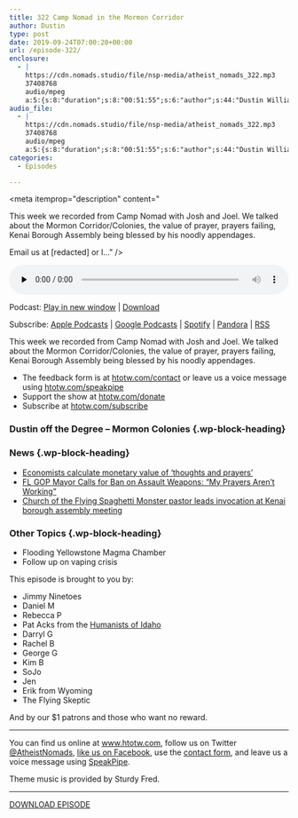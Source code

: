 ```yaml
---
title: 322 Camp Nomad in the Mormon Corridor
author: Dustin
type: post
date: 2019-09-24T07:00:20+00:00
url: /episode-322/
enclosure:
  - |
    https://cdn.nomads.studio/file/nsp-media/atheist_nomads_322.mp3
    37408768
    audio/mpeg
    a:5:{s:8:"duration";s:8:"00:51:55";s:6:"author";s:44:"Dustin Williams, Lauren Studley, Josh , Joel";s:8:"explicit";s:1:"1";s:13:"episode_title";s:33:"Camp Nomad in the Mormon Corridor";s:10:"episode_no";s:3:"322";}
audio_file:
  - |
    https://cdn.nomads.studio/file/nsp-media/atheist_nomads_322.mp3
    37408768
    audio/mpeg
    a:5:{s:8:"duration";s:8:"00:51:55";s:6:"author";s:44:"Dustin Williams, Lauren Studley, Josh , Joel";s:8:"explicit";s:1:"1";s:13:"episode_title";s:33:"Camp Nomad in the Mormon Corridor";s:10:"episode_no";s:3:"322";}
categories:
  - Episodes

---
```

<div itemscope itemtype="http://schema.org/AudioObject">
  <meta itemprop="name" content="322 Camp Nomad in the Mormon Corridor" />
  
  <meta itemprop="uploadDate" content="2019-09-24T01:00:20-06:00" />
  
  <meta itemprop="encodingFormat" content="audio/mpeg" />
  
  <meta itemprop="duration" content="PT51M55S" />
  
  <meta itemprop="description" content="


This week we recorded from Camp Nomad with Josh and Joel. We talked about the Mormon Corridor/Colonies, the value of prayer, prayers failing, Kenai Borough Assembly being blessed by his noodly appendages.








Email us at [redacted] or l..." />
  
  <meta itemprop="contentUrl" content="https://dts.podtrac.com/redirect.mp3/cdn.nomads.studio/file/nsp-media/atheist_nomads_322.mp3" />
  
  <meta itemprop="contentSize" content="35.7" />
  
  <div class="powerpress_player" id="powerpress_player_8585">
    <audio class="wp-audio-shortcode" id="audio-4030-329" preload="none" style="width: 100%;" controls="controls"><source type="audio/mpeg" src="https://dts.podtrac.com/redirect.mp3/cdn.nomads.studio/file/nsp-media/atheist_nomads_322.mp3?_=329" /><a href="https://dts.podtrac.com/redirect.mp3/cdn.nomads.studio/file/nsp-media/atheist_nomads_322.mp3">https://dts.podtrac.com/redirect.mp3/cdn.nomads.studio/file/nsp-media/atheist_nomads_322.mp3</a></audio>
  </div>
</div>

<p class="powerpress_links powerpress_links_mp3">
  Podcast: <a href="https://dts.podtrac.com/redirect.mp3/cdn.nomads.studio/file/nsp-media/atheist_nomads_322.mp3" class="powerpress_link_pinw" target="_blank" title="Play in new window" onclick="return powerpress_pinw('https://htotw.com/?powerpress_pinw=4030-podcast');" rel="nofollow">Play in new window</a> | <a href="https://dts.podtrac.com/redirect.mp3/cdn.nomads.studio/file/nsp-media/atheist_nomads_322.mp3" class="powerpress_link_d" title="Download" rel="nofollow" download="atheist_nomads_322.mp3">Download</a>
</p>

<p class="powerpress_links powerpress_subscribe_links">
  Subscribe: <a href="https://podcasts.apple.com/us/podcast/humanists-take-on-the-world/id530050098?mt=2&ls=1" class="powerpress_link_subscribe powerpress_link_subscribe_itunes" target="_blank" title="Subscribe on Apple Podcasts" rel="nofollow">Apple Podcasts</a> | <a href="https://www.google.com/podcasts?feed=aHR0cDovL2F0aGVpc3Rub21hZHMubGlic3luLmNvbS9yc3M%3D" class="powerpress_link_subscribe powerpress_link_subscribe_googleplay" target="_blank" title="Subscribe on Google Podcasts" rel="nofollow">Google Podcasts</a> | <a href="https://open.spotify.com/show/3LzK2xZGike6Tc1GEMtMbr?si=LieN9SNuTpq96smuaUsH8A" class="powerpress_link_subscribe powerpress_link_subscribe_spotify" target="_blank" title="Subscribe on Spotify" rel="nofollow">Spotify</a> | <a href="https://www.pandora.com/podcast/atheist-nomads/PC:10122?corr=62071012&part=ug" class="powerpress_link_subscribe powerpress_link_subscribe_pandora" target="_blank" title="Subscribe on Pandora" rel="nofollow">Pandora</a> | <a href="https://htotw.com/feed/podcast/" class="powerpress_link_subscribe powerpress_link_subscribe_rss" target="_blank" title="Subscribe via RSS" rel="nofollow">RSS</a>
</p>

This week we recorded from Camp Nomad with Josh and Joel. We talked about the Mormon Corridor/Colonies, the value of prayer, prayers failing, Kenai Borough Assembly being blessed by his noodly appendages.

<!--more-->

  * The feedback form is at [htotw.com/contact](https://htotw.com/contact) or leave us a voice message using <a href="https://htotw.com/speakpipe" target="_blank" rel="noopener noreferrer">htotw.com/speakpipe</a>
  * Support the show at <a href="https://htotw.com/donate" target="_blank" rel="noopener noreferrer">htotw.com/donate</a>
  * Subscribe at <a href="https://htotw.com/subscribe" target="_blank" rel="noopener noreferrer">htotw.com/subscribe</a>

### Dustin off the Degree &#8211; Mormon Colonies {.wp-block-heading}

### News {.wp-block-heading}

  * [Economists calculate monetary value of ‘thoughts and prayers’][1]
  * [FL GOP Mayor Calls for Ban on Assault Weapons: “My Prayers Aren’t Working”][2]
  * [Church of the Flying Spaghetti Monster pastor leads invocation at Kenai borough assembly meeting][3]

### Other Topics {.wp-block-heading}

  * Flooding Yellowstone Magma Chamber
  * Follow up on vaping crisis

This episode is brought to you by:

  * Jimmy Ninetoes
  * Daniel M
  * Rebecca P
  * Pat Acks from the <a href="https://www.humanistsofidaho.org" target="_blank" rel="noopener noreferrer">Humanists of Idaho</a>
  * Darryl G
  * Rachel B
  * George G
  * Kim B
  * SoJo
  * Jen
  * Erik from Wyoming
  * The Flying Skeptic

And by our $1 patrons and those who want no reward.

<hr class="wp-block-separator" />

You can find us online at <a href="https://www.htotw.com/" target="_blank" rel="noopener noreferrer">www.htotw.com</a>, follow us on Twitter <a href="https://htotw.com/twitter" target="_blank" rel="noopener noreferrer">@AtheistNomads</a>, <a href="https://htotw.com/facebook" target="_blank" rel="noopener noreferrer">like us on Facebook</a>, use the [contact form](https://htotw.com/contact), and leave us a voice message using <a href="https://htotw.com/speakpipe" target="_blank" rel="noopener noreferrer">SpeakPipe</a>.

Theme music is provided by Sturdy Fred.

<hr class="wp-block-separator" />

<a href="https://dts.podtrac.com/redirect.mp3/cdn.nomads.studio/file/nsp-media/atheist_nomads_322.mp3" target="_blank" rel="noreferrer noopener" aria-label="DOWNLOAD EPISODE (opens in a new tab)">DOWNLOAD EPISODE</a>

 [1]: https://amp.theguardian.com/world/2019/sep/16/economists-calculate-monetary-value-thoughts-and-prayers
 [2]: https://friendlyatheist.patheos.com/2019/09/18/fl-gop-mayor-calls-for-ban-on-assault-weapons-my-prayers-arent-working/
 [3]: https://www.adn.com/alaska-news/2019/09/18/church-of-the-flying-spaghetti-monster-pastor-leads-prayer-at-kenai-borough-assembly-meeting/